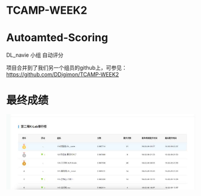 # TCAMP-WEEK2
# Autoamted-Scoring
DL_navie 小组
自动评分

项目合并到了我们另一个组员的github上，可参见：
https://github.com/DDigimon/TCAMP-WEEK2

# 最终成绩
![image text](https://github.com/qiangzi11hao/Autoamted-Scoring/blob/master/pictures/907427927.jpg)
